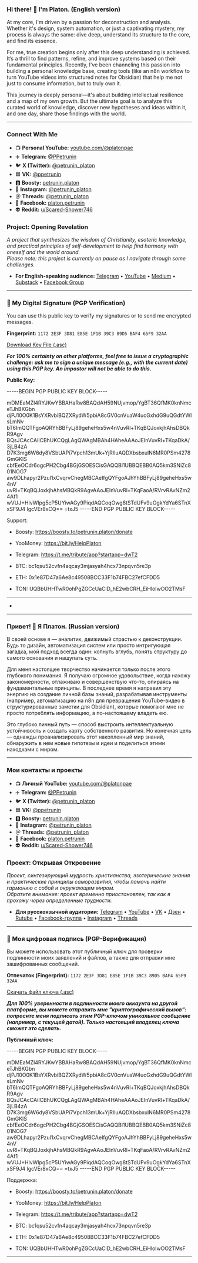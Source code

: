 ### Hi there! 👋 I'm Platon. (English version)

At my core, I'm driven by a passion for deconstruction and analysis. Whether it's design, system automation, or just a captivating mystery, my process is always the same: dive deep, understand its structure to the core, and find its essence.

For me, true creation begins only after this deep understanding is achieved. It’s a thrill to find patterns, refine, and improve systems based on their fundamental principles. Recently, I've been channeling this passion into building a personal knowledge base, creating tools (like an n8n workflow to turn YouTube videos into structured notes for Obsidian) that help me not just to consume information, but to truly own it.

This journey is deeply personal—it's about building intellectual resilience and a map of my own growth. But the ultimate goal is to analyze this curated world of knowledge, discover new hypotheses and ideas within it, and one day, share those findings with the world.

***

### Connect With Me

* 📺 **Personal YouTube:** [youtube.com/@platonpae](https://www.youtube.com/@platonpae)
* ✈️ **Telegram:** [@PPetrunin](https://t.me/PPetrunin)
* 🐦 **X (Twitter):** [@petrunin\_platon](https://x.com/petrunin_platon)
* 🟦 **VK:** [@ppetrunin](https://vk.com/ppetrunin)
* 🅱️ **Boosty:** [petrunin.platon](https://boosty.to/petrunin.platon)
* 📸 **Instagram:** [@petrunin\_platon](https://www.instagram.com/petrunin_platon/)
* ＠ **Threads:** [@petrunin\_platon](https://www.threads.com/@petrunin_platon)
* 🔵 **Facebook:** [platon.petrunin](https://www.facebook.com/platon.petrunin/)
* 👽 **Reddit:** [u/Scared-Shower746](https://www.reddit.com/user/Scared-Shower746/)

### Project: Opening Revelation
*A project that synthesizes the wisdom of Christianity, esoteric knowledge, and practical principles of self-development to help find harmony with oneself and the world around.*
\
*Please note: this project is currently on pause as I navigate through some challenges.*

* **For English-speaking audience:** [Telegram](https://t.me/revelation_eng) • [YouTube](https://www.youtube.com/@OpeningRevelation) • [Medium](https://medium.com/@openingrevelation) • [Substack](https://openrevelation.substack.com) • [Facebook Group](https://www.facebook.com/groups/open.revelation.eng)

---

### 🔐 My Digital Signature (PGP Verification)

You can use this public key to verify my signatures or to send me encrypted messages.

**Fingerprint:**
`1172 2E3F 3D81 E85E 1F1B 39C3 89D5 BAF4 65F9 32AA`

[Download Key File (.asc)](https://github.com/petrunin-platon/petrunin-platon/blob/main/platon-petrunin-pubkey.asc)

***For 100% certainty on other platforms, feel free to issue a cryptographic challenge: ask me to sign a unique message (e.g., with the current date) using this PGP key. An impostor will not be able to do this.***

**Public Key:**

-----BEGIN PGP PUBLIC KEY BLOCK-----

mDMEaMZI4RYJKwYBBAHaRw8BAQdAH59NUjvmop/YgBT36QfMK0knNmceTJhBKGbn
djPJ10O0K1BsYXRvbiBQZXRydW5pbiA8cGV0cnVuaW4ucGxhdG9uQGdtYWlsLmNv
bT6ImQQTFgoAQRYhBBFyLj89geheHxs5w4nVuvRl+TKqBQJoxkjhAhsDBQkR9Agv
BQsJCAcCAiICBhUKCQgLAgQWAgMBAh4HAheAAAoJEInVuvRl+TKqaDkA/3jLB4zA
D7K3mg6W6dy8VSbUAPi7Vpch13mUk+YjRIluAQDXbsbxulN6MR0PSm4278GmGKlS
cbfEeOCdr6ogcPH2Cbg4BGjGSOESCisGAQQBl1UBBQEBB0AQ5km3SNiZc801NOG7
aw9DLhapyr2Pzul1xCvqrvChegMBCAeIfgQYFgoAJhYhBBFyLj89geheHxs5w4nV
uvRl+TKqBQJoxkjhAhsMBQkR9AgvAAoJEInVuvRl+TKqFaoA/RVrvRAvNZm24Af1
wVUJ+HlvWIpg5cP5UYiwAGy9PiqdAQCoqOwg8tSTdUFv9uOgkYdYa6STnXxSF9J4
lgcVEr8xCQ==
=txJ5
-----END PGP PUBLIC KEY BLOCK-----


Support:
* Boosty: https://boosty.to/petrunin.platon/donate
* YooMoney: https://bit.ly/HelpPlaton
* Telegram: https://t.me/tribute/app?startapp=dwT2

* BTC: bc1qsu52cvfn4aqcay3mjasyah4hcx73npqvn5re3p
* ETH: 0x1e87D47a6Ae8c49508BCC33F1b74FBC27efCFDD5
* TON: UQBbUHHTwR0ohPgZGCcUaClD_hE2wbCRH_EiHloIwOO2TMsF

---

*

---

### Привет! 👋 Я Платон. (Russian version)

В своей основе я — аналитик, движимый страстью к деконструкции. Будь то дизайн, автоматизация систем или просто интригующая загадка, мой подход всегда один: копнуть вглубь, понять структуру до самого основания и нащупать суть.

Для меня настоящее творчество начинается только после этого глубокого понимания. Я получаю огромное удовольствие, когда нахожу закономерности, отлаживаю и совершенствую что-то, опираясь на фундаментальные принципы. В последнее время я направил эту энергию на создание личной базы знаний, разрабатывая инструменты (например, автоматизацию на n8n для превращения YouTube-видео в структурированные заметки для Obsidian), которые помогают мне не просто потреблять информацию, а по-настоящему владеть ею.

Это глубоко личный путь — способ выстроить интеллектуальную устойчивость и создать карту собственного развития. Но конечная цель — однажды проанализировать этот накопленный мир знаний, обнаружить в нем новые гипотезы и идеи и поделиться этими находками с миром.

***

### Мои контакты и проекты

* 📺 **Личный YouTube:** [youtube.com/@platonpae](https://www.youtube.com/@platonpae)
* ✈️ **Telegram:** [@PPetrunin](https://t.me/PPetrunin)
* 🐦 **X (Twitter):** [@petrunin\_platon](https://x.com/petrunin_platon)
* 🟦 **VK:** [@ppetrunin](https://vk.com/ppetrunin)
* 🅱️ **Boosty:** [petrunin.platon](https://boosty.to/petrunin.platon)
* 📸 **Instagram:** [@petrunin\_platon](https://www.instagram.com/petrunin_platon/)
* ＠ **Threads:** [@petrunin\_platon](https://www.threads.com/@petrunin_platon)
* 🔵 **Facebook:** [platon.petrunin](https://www.facebook.com/platon.petrunin/)
* 👽 **Reddit:** [u/Scared-Shower746](https://www.reddit.com/user/Scared-Shower746/)

### Проект: Открывая Откровение
*Проект, синтезирующий мудрость христианства, эзотерические знания и практические принципы саморазвития, чтобы помочь найти гармонию с собой и окружающим миром.*
\
*Обратите внимание: проект временно приостановлен, так как я прохожу через определенные трудности.*

* **Для русскоязычной аудитории:** [Telegram](https://t.me/revelation_rus) • [YouTube](https://www.youtube.com/@revelation_rus) • [VK](https://vk.com/open_revelation) • [Дзен](https://dzen.ru/revelation_rus) • [Rutube](https://rutube.ru/channel/58937620/) • [Facebook-группа](https://www.facebook.com/groups/opening.revelation.rus/) • [Instagram](https://www.instagram.com/opening_revelation_rus/) • [Threads](https://www.threads.com/@opening_revelation_rus)

---

### 🔐 Моя цифровая подпись (PGP-Верификация)

Вы можете использовать этот публичный ключ для проверки подлинности моих заявлений и файлов, а также для отправки мне зашифрованных сообщений.

**Отпечаток (Fingerprint):**
`1172 2E3F 3D81 E85E 1F1B 39C3 89D5 BAF4 65F9 32AA`

[Скачать файл ключа (.asc)](https://github.com/petrunin-platon/petrunin-platon/blob/main/platon-petrunin-pubkey.asc)

***Для 100% уверенности в подлинности моего аккаунта на другой платформе, вы можете отправить мне "криптографический вызов": попросите меня подписать этим PGP-ключом уникальное сообщение (например, с текущей датой). Только настоящий владелец ключа сможет это сделать.***

**Публичный ключ:**

-----BEGIN PGP PUBLIC KEY BLOCK-----

mDMEaMZI4RYJKwYBBAHaRw8BAQdAH59NUjvmop/YgBT36QfMK0knNmceTJhBKGbn
djPJ10O0K1BsYXRvbiBQZXRydW5pbiA8cGV0cnVuaW4ucGxhdG9uQGdtYWlsLmNv
bT6ImQQTFgoAQRYhBBFyLj89geheHxs5w4nVuvRl+TKqBQJoxkjhAhsDBQkR9Agv
BQsJCAcCAiICBhUKCQgLAgQWAgMBAh4HAheAAAoJEInVuvRl+TKqaDkA/3jLB4zA
D7K3mg6W6dy8VSbUAPi7Vpch13mUk+YjRIluAQDXbsbxulN6MR0PSm4278GmGKlS
cbfEeOCdr6ogcPH2Cbg4BGjGSOESCisGAQQBl1UBBQEBB0AQ5km3SNiZc801NOG7
aw9DLhapyr2Pzul1xCvqrvChegMBCAeIfgQYFgoAJhYhBBFyLj89geheHxs5w4nV
uvRl+TKqBQJoxkjhAhsMBQkR9AgvAAoJEInVuvRl+TKqFaoA/RVrvRAvNZm24Af1
wVUJ+HlvWIpg5cP5UYiwAGy9PiqdAQCoqOwg8tSTdUFv9uOgkYdYa6STnXxSF9J4
lgcVEr8xCQ==
=txJ5
-----END PGP PUBLIC KEY BLOCK-----

Поддержка:
* Boosty: https://boosty.to/petrunin.platon/donate
* YooMoney: https://bit.ly/HelpPlaton
* Telegram: https://t.me/tribute/app?startapp=dwT2

* BTC: bc1qsu52cvfn4aqcay3mjasyah4hcx73npqvn5re3p
* ETH: 0x1e87D47a6Ae8c49508BCC33F1b74FBC27efCFDD5
* TON: UQBbUHHTwR0ohPgZGCcUaClD_hE2wbCRH_EiHloIwOO2TMsF
  
***
